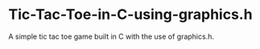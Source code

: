 # Tic-Tac-Toe-in-C-using-graphics.h
A simple tic tac toe game built in C with the use of graphics.h.

